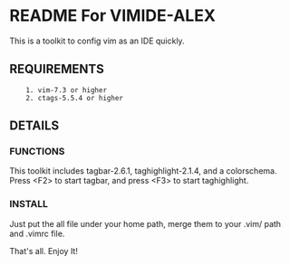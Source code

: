 README For VIMIDE-ALEX
================================

This is a toolkit to config vim as an IDE quickly.

REQUIREMENTS
--------------------------------

		1. vim-7.3 or higher
		2. ctags-5.5.4 or higher

DETAILS
--------------------------------

### FUNCTIONS

This toolkit includes tagbar-2.6.1, taghighlight-2.1.4, and a colorschema.
Press \<F2\> to start tagbar, and press \<F3\> to start taghighlight.

### INSTALL

Just put the all file under your home path, merge them to your .vim/ path and .vimrc file.

That's all. Enjoy It!

